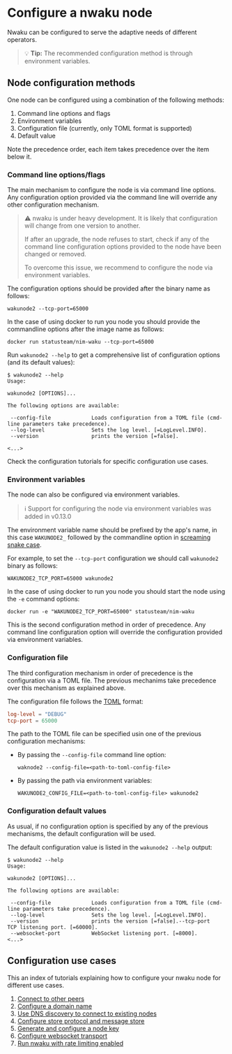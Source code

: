 # Configure a nwaku node

Nwaku can be configured to serve the adaptive needs of different operators.

> :bulb: **Tip:** The recommended configuration method is through environment variables.

## Node configuration methods

One node can be configured using a combination of the following methods:

1. Command line options and flags
2. Environment variables
3. Configuration file (currently, only TOML format is supported)
4. Default value

Note the precedence order, each item takes precedence over the item below it.

### Command line options/flags

The main mechanism to configure the node is via command line options. Any configuration option provided via the command line will override any other configuration mechanism.

> :warning: nwaku is under heavy development. It is likely that configuration will change from one version to another.
>
> If after an upgrade, the node refuses to start, check if any of the command line configuration options provided to the node have been changed or removed.
> 
> To overcome this issue, we recommend to configure the node via environment variables.

The configuration options should be provided after the binary name as follows:

```shell
wakunode2 --tcp-port=65000
```

In the case of using docker to run you node you should provide the commandline options after the image name as follows:

```shell
docker run statusteam/nim-waku --tcp-port=65000
```

Run `wakunode2 --help` to get a comprehensive list of configuration options (and its default values):

```shell
$ wakunode2 --help
Usage: 

wakunode2 [OPTIONS]...

The following options are available:

 --config-file             Loads configuration from a TOML file (cmd-line parameters take precedence).
 --log-level               Sets the log level. [=LogLevel.INFO].
 --version                 prints the version [=false].

<...>
```

Check the configuration tutorials for specific configuration use cases.

### Environment variables

The node can also be configured via environment variables. 

> :information_source: Support for configuring the node via environment variables was added in v0.13.0

The environment variable name should be prefixed by the app's name, in this case `WAKUNODE2_` followed by the commandline option in [screaming snake case](https://en.wiktionary.org/wiki/screaming_snake_case). 

For example, to set the `--tcp-port` configuration we should call `wakunode2` binary as follows:

```shell
WAKUNODE2_TCP_PORT=65000 wakunode2
```

In the case of using docker to run you node you should start the node using the `-e` command options:

```shell
docker run -e "WAKUNODE2_TCP_PORT=65000" statusteam/nim-waku
```

This is the second configuration method in order of precedence. Any command line configuration option will override the configuration
provided via environment variables.

### Configuration file

The third configuration mechanism in order of precedence is the configuration via a TOML file. The previous mechanims take precedence over this mechanism as explained above.

The configuration file follows the [TOML](https://toml.io/en/) format:

```toml
log-level = "DEBUG"
tcp-port = 65000
```

The path to the TOML file can be specified usin one of the previous configuration mechanisms:

* By passing the `--config-file` command line option:
  ```shell
  waknode2 --config-file=<path-to-toml-config-file>
  ```
* By passing the path via environment variables:
  ```shell
  WAKUNODE2_CONFIG_FILE=<path-to-toml-config-file> wakunode2
  ```

### Configuration default values

As usual, if no configuration option is specified by any of the previous mechanisms, the default configuration will be used.

The default configuration value is listed in the `wakunode2 --help` output:

```shell
$ wakunode2 --help
Usage: 

wakunode2 [OPTIONS]...

The following options are available:

 --config-file             Loads configuration from a TOML file (cmd-line parameters take precedence).
 --log-level               Sets the log level. [=LogLevel.INFO].
 --version                 prints the version [=false].--tcp-port                TCP listening port. [=60000].
 --websocket-port          WebSocket listening port. [=8000].
<...>
```

## Configuration use cases

This an index of tutorials explaining how to configure your nwaku node for different use cases.

1. [Connect to other peers](./connect.md)
2. [Configure a domain name](./configure-domain.md)
3. [Use DNS discovery to connect to existing nodes](./configure-dns-disc.md)
4. [Configure store protocol and message store](./configure-store.md)
5. [Generate and configure a node key](./configure-key.md)
6. [Configure websocket transport](./configure-websocket.md)
7. [Run nwaku with rate limiting enabled](./run-with-rln.md)